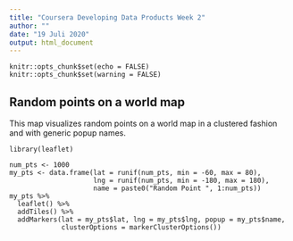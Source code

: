 ```yaml
---
title: "Coursera Developing Data Products Week 2"
author: ""
date: "19 Juli 2020"
output: html_document
---
```


```{r label = "setup", include = FALSE}
knitr::opts_chunk$set(echo = FALSE)
knitr::opts_chunk$set(warning = FALSE)
```

## Random points on a world map

This map visualizes random points on a world map in a clustered fashion and 
with generic popup names.

```{r label = "MyMap"}
library(leaflet) 

num_pts <- 1000
my_pts <- data.frame(lat = runif(num_pts, min = -60, max = 80), 
                     lng = runif(num_pts, min = -180, max = 180), 
                     name = paste0("Random Point ", 1:num_pts))
my_pts %>% 
  leaflet() %>% 
  addTiles() %>% 
  addMarkers(lat = my_pts$lat, lng = my_pts$lng, popup = my_pts$name, 
             clusterOptions = markerClusterOptions())
```


